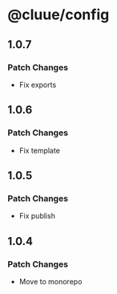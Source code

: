 # @cluue/config

## 1.0.7

### Patch Changes

- Fix exports

## 1.0.6

### Patch Changes

- Fix template

## 1.0.5

### Patch Changes

- Fix publish

## 1.0.4

### Patch Changes

- Move to monorepo

